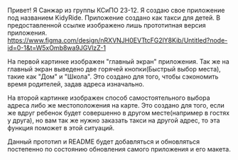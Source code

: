 Привет! Я Санжар из группы КСиПО 23-12. Я создаю свое приложение под названием KidyRide. Приложение создано как такси для детей. В предоставленной ссылке изображено лишь прототипная версия приложения.
https://www.figma.com/design/nRXVNJH0EVTtcFG2lY8Kib/Untitled?node-id=0-1&t=W5xOmb8wa9JGVlzZ-1

На первой картинке изображен "главный экран" приложения. Так же на главный экран выведено две горячей кнопки(Быстрый выбор места), такие как "Дом" и "Школа". Это создано для того, чтобы сэкономить время родителей, задав адреса изначально.

На второй картинке изображен способ самостоятельного выбора адреса либо же местоположения на карте. Это создано для того, если же вдруг ребенок будет совершенно в другом месте(например в гостях у друга), но вам так же нужно заказать такси на другой адрес, то эта функция поможет в этой ситуаций.

Данный прототип и README будет добавляться и обновляться постепенно по состоянию обновления самого приложения и его макета. 
